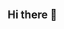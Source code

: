 ## Hi there 👋

<!--
**carlmoya/carlmoya** is a ✨ _special_ ✨ repository because its `README.md` (this file) appears on your GitHub profile.

Carl Moya
camoyaastudillo@my.waketech.edu
This is my CTI110 SP2025 GitHub account
This repository is going to hold all of my work for class

# *About Me*
## My Interests
  I like to watch movies. My favorite movie right now is *Wall-E*, and it's **awesome!** I would recommend it to anyone, including the person reading this right now. I also like to play video games. My favorite game right now is *The Last of Us Part II* because of how **awesome** it is. Eating food is another pastime of mine, with my favorite food being pizza. I don't think I could accurately capture how **awesome** pizza is with just words, so you'll just have to believe me when I say that it is. Soda is also *pretty* good. But besides those things I mostly just do school work or lounge about.
## Websites I Recommend
    - [Staggering Beauty] (http://www.staggeringbeauty.com/) - This is an **awesome** website to visit when you are bored. On the website you can control a worm and cause all *kinds* of crazy visuals to appear onscreen, but it should be said that it may not be safe for everyone to use due to the flashing images.
    - [Fried Chicken Simulator] (https://friedchickensimulator.surge.sh/) - This is another **awesome** website I like to visit every now and then. The premise is very basic, but I enjoy using it nonetheless. On this website, you can spawn drumsticks of chicken by clicking with your mouse. The website is poorly optimized, so I like to try to spawn as many as I can and cause my computer to slow down.
    - [EasyBib] (https://www.easybib.com/) - This is a *very* useful website that I use for citing sources when I need to, typically for academic work. It is a tool that you can use to create citations for many different types of sources like books and movies.
